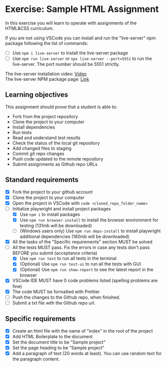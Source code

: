 # Exercise: Sample HTML Assignment

In this exercise you will learn to operate with assignments of the HTML&CSS curriculum.

If you are not using VSCode you can install and run the "live-server" npm package following the list of commands:

- [ ] Use `npm i live-server` to install the live-server package
- [ ] Use `npm run live-server` or `npx live-server --port=5551` to run the live-server. The port number should be 5551 strictly.

The live-server installation video: [Video](https://www.loom.com/share/ca99ebec79d14bfa9fc4dd012661f919?sid=0c702a22-c5bd-4608-93d2-0643aecb4b07)  
The live-server NPM package page: [Link](https://www.npmjs.com/package/live-server)

## Learning objectives

This assignment should prove that a student is able to:

- Fork from the project repository
- Clone the project to your computer
- Install dependencies
- Run tests
- Read and understand test results
- Check the status of the local git repository
- Add changed files to staging
- Commit git repo changes
- Push code updated to the remote repository
- Submit assignments as Github repo URLs

## Standard requirements

- [X] Fork the project to your github account
- [X] Clone the project to your computer
- [X] Open the project in VSCode with `code <cloned_repo_folder_name>`
- [ ] Initialize playwright and install project packages
  - [X] Use `npm i` to install packages
  - [X] Use `npm run browser-install` to install the browser environment for testing (131mb will be downloaded)
  - [ ] (Windows users only) Use `npm run deps-install` to install playwright additional dependencies (160mb will be downloaded)
- [X] All the tasks of the "Specific requirements" section MUST be solved
- [ ] All the tests MUST pass. Fix the errors in case any tests don't pass BEFORE you submit (acceptance criteria)
  - [x] Use `npm run test` to run all tests in the terminal
  - [x] (Optional) Use `npm run test-ui` to run all the tests with GUI
  - [x] (Optional) Use `npm run show-report` to see the latest report in the browser
- [X] VSCode IDE MUST have 0 code problems listed (spelling problems are fine)
- [X] The code MUST be formatted with Prettier
- [ ] Push the changes to the Github repo, when finished.
- [ ] Submit a txt file with the Github repo url.

## Specific requirements

- [X] Create an html file with the name of "index" in the root of the project
- [X] Add HTML Boilerplate to the document
- [X] Set the document title to be "Sample project"
- [X] Set the page heading to be "Sample project"
- [X] Add a paragraph of text (20 words at least). You can use random text for the paragraph content.
